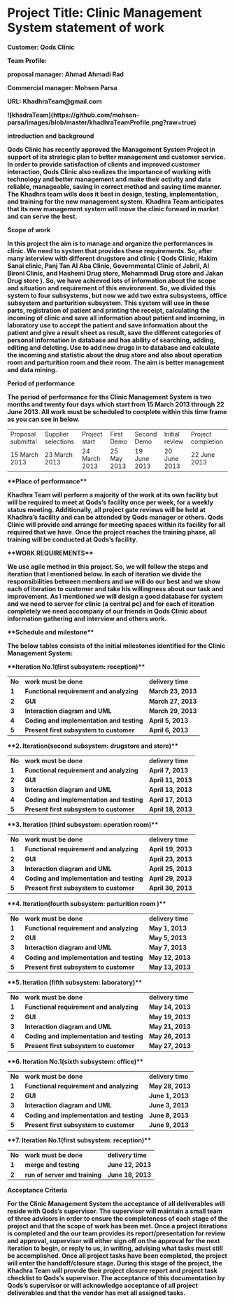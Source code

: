 # Project Title: Clinic Management System statement of work #

<p>
<b>Customer: Qods Clinic<b/>
<p/>

<p>
<b>Team Profile:<b/>
<p/>
<p>
<b>proposal manager: Ahmad Ahmadi Rad<b/>
<p/>
<p>
<b>Commercial manager: Mohsen Parsa<b/>
<p/>
<p>
<b>URL: KhadhraTeam@gmail.com<b/>
<p/>

<p>
![khadraTeam](https://github.com/mohsen-parsa/images/blob/master/khadhraTeamProfile.png?raw=true)
<p/>

<p>
<b>introduction and background<b/>
<p/>
<p>
Qods Clinic has recently approved the Management System Project in support of its strategic plan to better management and customer service. In order to provide satisfaction of clients and improved customer interaction, Qods Clinic also realizes the importance of working with technology and better management and make their activity and data reliable, manageable, saving in correct method and saving time manner. The Khadhra team wills does it best in design, testing, implementation, and training for the new management system. Khadhra Team anticipates that its new management system will move the clinic forward in market and can serve the best. 
<p/>
<p><b>Scope of work<b/>
<p>
In this project the aim is to manage and organize the performances in clinic. We need to system that provides these requirements. So, after many interview with different drugstore and clinic ( Qods Clinic, Hakim Sanai clinic, Panj Tan Al Aba Clinic, Governmental Clinic of Jebril, Al Bironi Clinic, and Hashemi Drug store, Mohammadi Drug store and Jakan Drug store ). So, we have achieved lots of information about the scope and situation and requirement of this environment. So, we divided this system to four subsystems, but now we add two extra subsystems, office subsystem and parturition subsystem. This system will use in these parts, registration of patient and printing the receipt, calculating the incoming of clinic and save all information about patient and incoming, in laboratory use to accept the patient and save information about the patient and give a result sheet as result, save the different categories of personal information in database and has ability of searching, adding, editing and deleting. Use to add new drugs in to database and calculate the incoming and statistic about the drug store and also about operation room and parturition room and their room. The aim is better management and data mining.
<p/>
<p>
<b>Period of performance<b/>
<p/>
The period of performance for the Clinic Management System is two months and twenty four days which start from 15 March 2013 through 22 June 2013. All work must be scheduled to complete within this time frame as you can see in below. 
<p/>

<p>
<table>
    <tr>
        <td>Proposal submittal</td><td>Supplier selections</td><td>Project start</td><td>First Demo</td><td>Second Demo</td><td>Initial review</td><td>Project completion</td>
    </tr>
	<tr>
	<td>15 March 2013</td><td>23 March 2013</td><td>24 March 2013</td><td>25 May 2013</td><td>19 June 2013</td><td>20 June 2013</td><td>22 June 2013</td>
	</tr>
</table>
<p/>
<p>
**Place of performance**
<p>
<p>
Khadhra Team will perform a majority of the work at its own facility but will be required to meet at Qods’s facility once per week, for a weekly status meeting. Additionally, all project gate reviews will be held at Khadhra’s facility and can be attended by Qods manager or others. Qods Clinic will provide and arrange for meeting spaces within its facility for all required that we have. Once the project reaches the training phase, all training will be conducted at Qods’s facility. 
<p/>


<p>
**WORK REQUIREMENTS**
<p>


<p>
We use agile method in this project. So, we will follow the steps and iteration that I mentioned below. In each of iteration we divide the responsibilities between members and we will do our best and we show each of iteration to customer and take his willingness about our task and improvement. As I mentioned we will design a good database for system and we need to server for clinic (a central pc) and for each of iteration completely we need accompany of our friends in Qods Clinic about information gathering and interview and others work. 
<p/>


<p>
**Schedule and milestone**
<p/>


<p>
The below tables consists of the initial milestones identified for the Clinic Management System: 
<p/>

<p>
**Iteration No.1(first subsystem: reception)**
<p/>
<table>
	<tr>
	<td><b>No</td><td><b>work must be done</b></td><td><b>delivery time
	</b>
	</tr>
	<tr>
	<td>1</td><td>Functional requirement and analyzing</td> <td>March 23, 2013</td>
	</tr>
	<tr>
	<td>2</td><td>GUI</td><td>March 27, 2013</td>
	</tr>
	</tr>
	<tr>
	<td>3</td><td>Interaction diagram and UML</td><td>March 29, 2013</td>
	</tr>
	<tr>
	<td>4</td><td>Coding and implementation and testing </td><td>April 5, 2013</td>
	</tr>
	<tr>
	<td>5</td><td>Present first subsystem to customer</td><td>April 6, 2013</td>
	</tr>
</table>


<p>
**2. Iteration(second subsystem: drugstore and store)**
<p/>

<table>
	<tr>
	<td><b>No</td><td><b>work must be done</b></td><td><b>delivery time
	</b>
	</tr>
	<tr>
	<td>1</td><td>Functional requirement and analyzing</td> <td>April 7, 2013</td>
	</tr>
	<tr>
	<td>2</td><td>GUI</td><td>April 11, 2013</td>
	</tr>
	</tr>
	<tr>
	<td>3</td><td>Interaction diagram and UML</td><td>April 13, 2013</td>
	</tr>
	<tr>
	<td>4</td><td>Coding and implementation and testing </td><td>April 17, 2013</td>
	</tr>
	<tr>
	<td>5</td><td>Present first subsystem to customer</td><td>April 18, 2013</td>
	</tr>
</table>
</p>


<p>**3. Iteration (third subsystem: operation room)**

<table>
	<tr>
	<td><b>No</td><td><b>work must be done</b></td><td><b>delivery time
	</b>
	</tr>
	<tr>
	<td>1</td><td>Functional requirement and analyzing</td> <td>April 19, 2013</td>
	</tr>
	<tr>
	<td>2</td><td>GUI</td><td>April 23, 2013</td>
	</tr>
	</tr>
	<tr>
	<td>3</td><td>Interaction diagram and UML</td><td>April 25, 2013</td>
	</tr>
	<tr>
	<td>4</td><td>Coding and implementation and testing </td><td>April 29, 2013</td>
	</tr>
	<tr>
	<td>5</td><td>Present first subsystem to customer</td><td>April 30, 2013</td>
	</tr>
</table>

<p/>

<p>**4. Iteration(fourth subsystem: parturition room )**

<table>
	<tr>
	<td><b>No</td><td><b>work must be done</b></td><td><b>delivery time
	</b>
	</tr>
	<tr>
	<td>1</td><td>Functional requirement and analyzing</td> <td>May 1, 2013</td>
	</tr>
	<tr>
	<td>2</td><td>GUI</td><td>May 5, 2013</td>
	</tr>
	</tr>
	<tr>
	<td>3</td><td>Interaction diagram and UML</td><td>May 7, 2013</td>
	</tr>
	<tr>
	<td>4</td><td>Coding and implementation and testing </td><td>May 12, 2013</td>
	</tr>
	<tr>
	<td>5</td><td>Present first subsystem to customer</td><td>May 13, 2013</td>
	</tr>
</table>

<p/>

<p>**5. Iteration (fifth subsystem: laboratory)**

<table>
	<tr>
	<td><b>No</td><td><b>work must be done</b></td><td><b>delivery time
	</b>
	</tr>
	<tr>
	<td>1</td><td>Functional requirement and analyzing</td> <td>May 14, 2013</td>
	</tr>
	<tr>
	<td>2</td><td>GUI</td><td>May 19, 2013</td>
	</tr>
	</tr>
	<tr>
	<td>3</td><td>Interaction diagram and UML</td><td>May 21, 2013</td>
	</tr>
	<tr>
	<td>4</td><td>Coding and implementation and testing </td><td>May 26, 2013</td>
	</tr>
	<tr>
	<td>5</td><td>Present first subsystem to customer</td><td>May 27, 2013</td>
	</tr>
</table>

<p/>

<p>**6. Iteration No.1(sixth subsystem: office)**

<table>
	<tr>
	<td><b>No</td><td><b>work must be done</b></td><td><b>delivery time
	</b>
	</tr>
	<tr>
	<td>1</td><td>Functional requirement and analyzing</td> <td>May 28, 2013</td>
	</tr>
	<tr>
	<td>2</td><td>GUI</td><td>June 1, 2013</td>
	</tr>
	</tr>
	<tr>
	<td>3</td><td>Interaction diagram and UML</td><td>June 3, 2013</td>
	</tr>
	<tr>
	<td>4</td><td>Coding and implementation and testing </td><td>June 8, 2013</td>
	</tr>
	<tr>
	<td>5</td><td>Present first subsystem to customer</td><td>June 9, 2013</td>
	</tr>
</table>

<p/>

<p>**7. Iteration No.1(first subsystem: reception)**

<table>
	<tr>
	<td><b>No</td><td><b>work must be done</b></td><td><b>delivery time
	</b>
	</tr>
	<tr>
	<td>1</td><td>merge and testing </td> <td>June 12, 2013</td>
	</tr>
	<tr>
	<td>2</td><td>run of server and training </td><td>June 18, 2013</td>
	</tr>
</table>

<p/>

**Acceptance Criteria**

For the Clinic Management System the acceptance of all deliverables will reside with Qods’s supervisor. The supervisor will maintain a small team of three advisors in order to ensure the completeness of each stage of the project and that the scope of work has been met. Once a project iterations is completed and the our team provides its report/presentation for review and approval, supervisor will either sign off on the approval for the next iteration to begin, or reply to us, in writing, advising what tasks must still be accomplished. 
Once all project tasks have been completed, the project will enter the handoff/closure stage. During this stage of the project, the Khadhra Team will provide their project closure report and project task checklist to Qods’s supervisor. The acceptance of this documentation by Qods’s supervisor or will acknowledge acceptance of all project deliverables and that the vendor has met all assigned tasks. 
